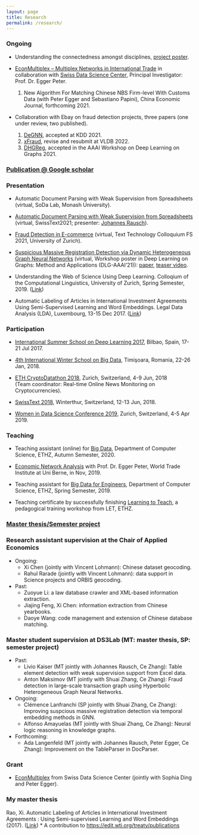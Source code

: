 ```yaml
---
layout: page
title: Research
permalink: /research/
---
```


### Ongoing
* Understanding the connectedness amongst disciplines, [project poster](/images/2020_wos_poster_raox_reduced.pdf).
* [EconMultiplex – Multiplex Networks in International Trade](https://datascience.ch/project/econmultiplex-multiplex-networks-in-international-trade/) in collaboration with [Swiss Data Science Center](https://datascience.ch/), Principal Investigator: Prof. Dr. Egger Peter.
  1. New Algorithm For Matching Chinese NBS Firm-level With Customs Data (with Peter Egger and Sebastiano Papini), China Economic Journal, forthcoming 2021.

* Collaboration with Ebay on fraud detection projects, three papers (one under review, two published).
	1. [DeGNN](https://arxiv.org/abs/1910.04499), accepted at KDD 2021.
	2. [xFraud](https://arxiv.org/abs/2011.12193), revise and resubmit at VLDB 2022.
	3. [DHGReg](https://arxiv.org/abs/2012.10831), accepted in the AAAI Workshop on Deep Learning on Graphs 2021. 

### [Publication @ Google scholar](https://scholar.google.com/citations?user=9Bes4hAAAAAJ&hl=en)

### Presentation
* Automatic Document Parsing with Weak Supervision from Spreadsheets (virtual, SoDa Lab, Monash University).
  
* [Automatic Document Parsing with Weak Supervision from Spreadsheets](https://www.swisstext.org/programme/) (virtual, SwissText2021; presenter: [Johannes Rausch](https://scholar.google.ch/citations?user=MfJxVYIAAAAJ&hl=en)).
  
* [Fraud Detection in E-commerce](https://www.cl.uzh.ch/de/studium/phd/KolloFS2021.html) (virtual, Text Technology Colloquium FS 2021, University of Zurich).
  
* [Suspicious Massive Registration Detection via Dynamic Heterogeneous Graph Neural Networks](https://deep-learning-graphs.bitbucket.io/dlg-aaai21/publications.html) (virtual, Workshop poster in Deep Learning on Graphs: Method and Applications (DLG-AAAI’21)): [paper](https://www.dropbox.com/s/cczxfc5zzs043xr/AAAI_Workshop_dhgreg_w8_CR.pdf?dl=0), [teaser video](https://polybox.ethz.ch/index.php/s/gszGJn2EjNc6fO9).

* Understanding the Web of Science Using Deep Learning. Colloqium of the Computational Linguistics, University of Zurich, Spring Semester, 2019. ([Link](https://www.cl.uzh.ch/de/studium/studies-tt/studies-1/Kolloquium-Archiv/KolloFS2019.htm]))

* Automatic Labeling of Articles in International Investment Agreements Using Semi-Supervised Learning and Word Embeddings. Legal Data Analysis (LDA), Luxembourg, 13-15 Dec 2017. ([Link](http://ceili.at/lda2017))

### Participation
* [International Summer School on Deep Learning 2017](http://grammars.grlmc.com/DeepLearn2017/), Bilbao, Spain, 17-21 Jul 2017.

* [4th International Winter School on Big Data](http://grammars.grlmc.com/BigDat2018/), Timişoara, Romania, 22-26 Jan, 2018.

* [ETH CryptoDatathon 2018](https://www.cryptodatathon.com/), Zurich, Switzerland, 4-9 Jun, 2018 <br>(Team coordinator: Real-time Online News Monitoring on Cryptocurrencies).

* [SwissText 2018](https://www.swisstext.org/), Winterthur, Switzerland, 12-13 Jun, 2018.

* [Women in Data Science Conference 2019](https://www.wids.ch/), Zurich, Switzerland, 4-5 Apr 2019.

### Teaching
* Teaching assistant (online) for [Big Data](http://www.vorlesungsverzeichnis.ethz.ch/Vorlesungsverzeichnis/lerneinheit.view?lerneinheitId=140750&semkez=2020W&ansicht=KATALOGDATEN&lang=en), Department of Computer Science, ETHZ, Autumn Semester, 2020.

* [Economic Network Analysis](https://www.wti.org/media/filer_public/ba/d5/bad57942-10e0-471b-bc10-8ec2bd4e5294/phd_flyer.pdf) with Prof. Dr. Egger Peter, World Trade Institute at Uni Berne, in Nov, 2019.

* Teaching assistant for [Big Data for Engineers](http://www.vorlesungsverzeichnis.ethz.ch/Vorlesungsverzeichnis/lerneinheit.view?lang=en&lerneinheitId=122247&semkez=2018S&ansicht=KATALOGDATEN&), Department of Computer Science, ETHZ, Spring Semester, 2019.

* Teaching certificate by successfully finishing [Learning to Teach](https://ethz.ch/en/the-eth-zurich/education/educational-development/continuing-education/learning-to-teach.html), a pedagogical training workshop from LET, ETHZ.


### [Master thesis/Semester project](https://ds3lab.inf.ethz.ch/education.html)


### Research assistant supervision at the Chair of Applied Economics
* Ongoing: 
  * Xi Chen (jointly with Vincent Lohmann): Chinese dataset geocoding. 
  * Rahul Rarade (jointly with Vincent Lohmann): data support in Science projects and ORBIS geocoding.
* Past:
  * Zuoyue Li: a law database crawler and XML-based information extraction.
  * Jiajing Feng, Xi Chen: information extraction from Chinese yearbooks.
  * Daoye Wang: code management and extension of Chinese database matching.
  

### Master student supervision at DS3Lab (MT: master thesis, SP: semester project)
* Past: 
  * Livio Kaiser (MT jointly with Johannes Rausch, Ce Zhang): Table element detection with weak supervision support from Excel data. 
  * Anton Maksimov (MT jointly with Shuai Zhang, Ce Zhang): Fraud detection in large-scale transaction graph using Hyperbolic Heterogeneous Graph Neural Networks.
* Ongoing: 
  * Clémence Lanfranchi (SP jointly with Shuai Zhang, Ce Zhang): Improving suspcious massive registration detection via temporal embedding methods in GNN. 
  * Alfonso Amayuelas (MT jointly with Shuai Zhang, Ce Zhang): Neural logic reasoning in knowledge graphs. 
* Forthcoming:
  * Ada Langenfeld (MT jointly with Johannes Rausch, Peter Egger, Ce Zhang): Improvement on the TableParser in DocParser.

### Grant 
* [EconMultiplex](https://datascience.ch/project/econmultiplex-multiplex-networks-in-international-trade/) from Swiss Data Science Center (jointly with Sophia Ding and Peter Egger). 

### My master thesis
Rao, Xi. Automatic Labeling of Articles in International Investment Agreements : Using Semi-supervised Learning and Word Embeddings (2017). ([Link](https://snis.ch/wp-content/uploads/2018/02/Masterarbeit_XRao_FS2017.pdf))
	* A contribution to https://edit.wti.org/treaty/publications

